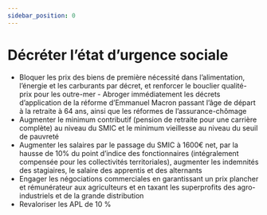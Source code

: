 ```yaml
---
sidebar_position: 0
---
```


# Décréter l’état d’urgence sociale
- Bloquer les prix des biens de première nécessité dans l’alimentation, l’énergie et les carburants par décret, et renforcer le bouclier qualité-prix pour les outre-mer - Abroger immédiatement les décrets d’application de la réforme
d’Emmanuel Macron passant l’âge de départ à la retraite à
64 ans, ainsi que les réformes de l’assurance-chômage
- Augmenter le minimum contributif (pension de retraite pour une carrière complète) au niveau du SMIC et le minimum vieillesse au niveau du seuil de pauvreté
- Augmenter les salaires par le passage du SMIC à 1600€ net, par la hausse de 10% du point d’indice des fonctionnaires (intégralement compensée pour les collectivités territoriales), augmenter les indemnités des stagiaires, le salaire des apprentis et des alternants
- Engager les négociations commerciales en garantissant un prix plancher et rémunérateur aux agriculteurs et en taxant les superprofits des agro-industriels et de la grande distribution 
- Revaloriser les APL de 10 %


